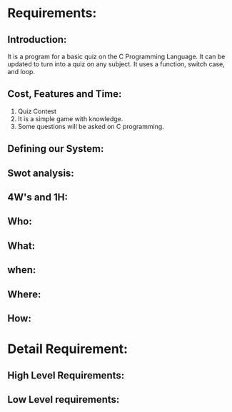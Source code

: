 # Requirements:
## Introduction:
It is a program for a basic quiz on the C Programming Language. It can be updated to turn into a quiz on any subject. It uses a function, switch case, and loop.
## Cost, Features and Time:
1. Quiz Contest
2. It is a simple game with knowledge.
3. Some questions will be asked on C programming.
## Defining our System:
## Swot analysis:
## 4W's and 1H:
## Who:
## What:
## when:
## Where:
## How:
# Detail Requirement:
## High Level Requirements:
## Low Level requirements:
